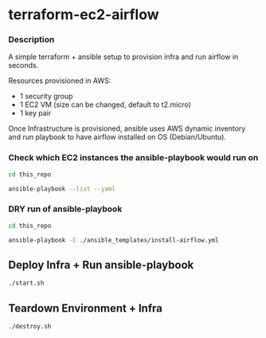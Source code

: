 # terraform-ec2-airflow

### Description

A simple terraform + ansible setup to provision infra and run airflow in seconds.

Resources provisioned in AWS:

- 1 security group
- 1 EC2 VM (size can be changed, default to t2.micro)
- 1 key pair

Once Infrastructure is provisioned, ansible uses AWS dynamic inventory and run playbook to have airflow installed on OS (Debian/Ubuntu).

### Check which EC2 instances the ansible-playbook would run on

```bash
cd this_repo

ansible-playbook --list --yaml
```

### DRY run of ansible-playbook

```bash
cd this_repo

ansible-playbook -C ./ansible_templates/install-airflow.yml
```

## Deploy Infra + Run ansible-playbook

```bash
./start.sh
```

## Teardown Environment + Infra

```bash
./destroy.sh
```
